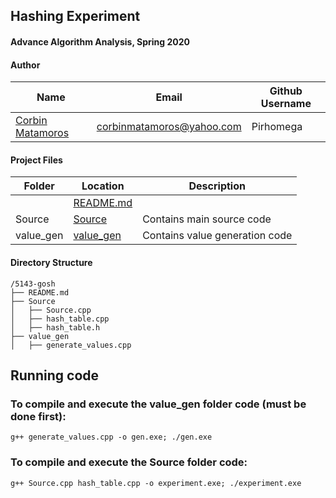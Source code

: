 ## Hashing Experiment
#### Advance Algorithm Analysis, Spring 2020

#### Author

| Name                                             | Email                     | Github Username |
| ------------------------------------------------ | ------------------------- | --------------- |
| [Corbin Matamoros](https://github.com/Pirhomega) | corbinmatamoros@yahoo.com | Pirhomega       |

#### Project Files

| Folder      | Location                | Description |
| ----------- | ------------------------|-------------|
|             | [README.md](README.md)  |             |
| Source      | [Source](Source/)       | Contains main source code |
| value_gen   | [value_gen](value_gen/) | Contains value generation code |

#### Directory Structure

```
/5143-gosh
├── README.md
├── Source
│   ├── Source.cpp
│   ├── hash_table.cpp
│   ├── hash_table.h
├── value_gen
│   ├── generate_values.cpp
```

## Running code
### To compile and execute the value_gen folder code (must be done first): 
``g++ generate_values.cpp -o gen.exe; ./gen.exe``
### To compile and execute the Source folder code: 
``g++ Source.cpp hash_table.cpp -o experiment.exe; ./experiment.exe``